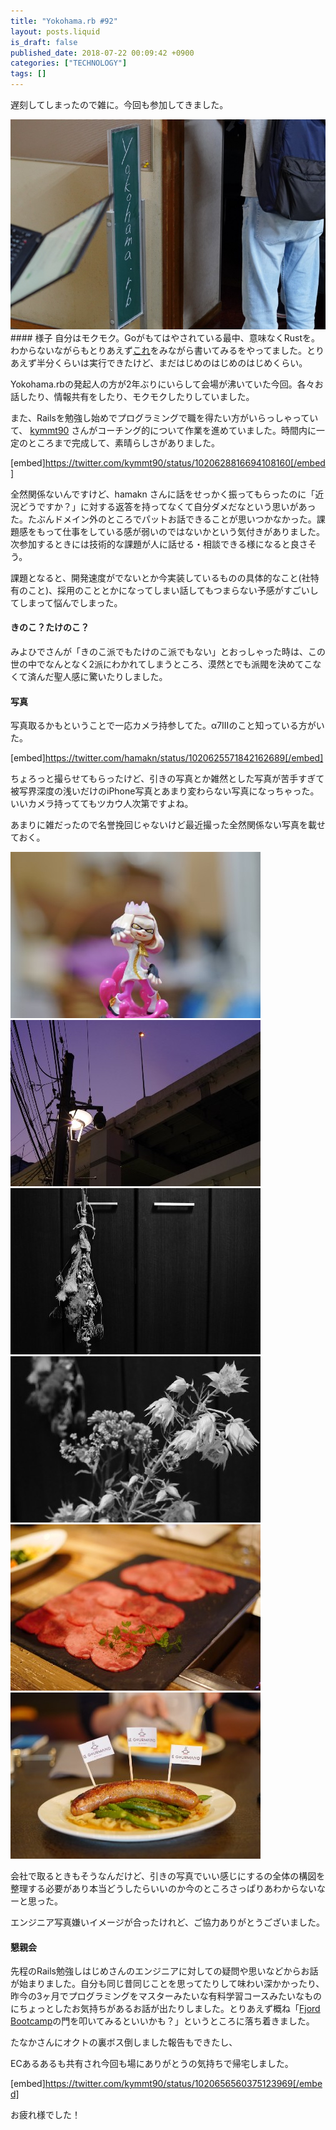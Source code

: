 ```yaml
---
title: "Yokohama.rb #92"
layout: posts.liquid
is_draft: false
published_date: 2018-07-22 00:09:42 +0900
categories: ["TECHNOLOGY"]
tags: []
---
```


遅刻してしまったので雑に。今回も参加してきました。

 <img class="in_article" src="/public/images/2019/01/32535-1rYMvIDOcl2KhHj9bo9SjmA.jpg">#### 様子
自分はモクモク。Goがもてはやされている最中、意味なくRustを。わからないながらもとりあえず[これ](https://employment.en-japan.com/engineerhub/entry/2017/07/10/110000)をみながら書いてみるをやってました。とりあえず半分くらいは実行できたけど、まだはじめのはじめのはじめくらい。

Yokohama.rbの発起人の方が2年ぶりにいらして会場が沸いていた今回。各々お話したり、情報共有をしたり、モクモクしたりしていました。

また、Railsを勉強し始めでプログラミングで職を得たい方がいらっしゃっていて、 [kymmt90](https://twitter.com/kymmt90) さんがコーチング的について作業を進めていました。時間内に一定のところまで完成して、素晴らしさがありました。

[embed]https://twitter.com/kymmt90/status/1020628816694108160[/embed]

全然関係ないんですけど、hamakn さんに話をせっかく振ってもらったのに「近況どうですか？」に対する返答を持ってなくて自分ダメだなという思いがあった。たぶんドメイン外のところでパットお話できることが思いつかなかった。課題感をもって仕事をしている感が弱いのではないかという気付きがありました。次参加するときには技術的な課題が人に話せる・相談できる様になると良さそう。

課題となると、開発速度がでないとか今実装しているものの具体的なこと(社特有のこと)、採用のこととかになってしまい話してもつまらない予感がすごいしてしまって悩んでしまった。

#### きのこ？たけのこ？
みよひでさんが「きのこ派でもたけのこ派でもない」とおっしゃった時は、この世の中でなんとなく2派にわかれてしまうところ、漠然とでも派閥を決めてこなくて済んだ聖人感に驚いたりしました。

#### 写真
写真取るかもということで一応カメラ持参してた。α7IIIのこと知っている方がいた。

[embed]https://twitter.com/hamakn/status/1020625571842162689[/embed]

ちょろっと撮らせてもらったけど、引きの写真とか雑然とした写真が苦手すぎて被写界深度の浅いだけのiPhone写真とあまり変わらない写真になっちゃった。いいカメラ持っててもツカウ人次第ですよね。

あまりに雑だったので名誉挽回じゃないけど最近撮った全然関係ない写真を載せておく。

 <img class="in_article" src="/public/images/2019/01/4e1fb-1SEw_TqZSeTPpg3N3eqKuDg.jpg"> 
 <img class="in_article" src="/public/images/2019/01/48d4f-10EEjQ9vgaFeaeFmORWtz0A.jpg"> 
 <img class="in_article" src="/public/images/2019/01/360d6-1yQg01vSglw7TDaNEXdtjfg.jpg"> 
 <img class="in_article" src="/public/images/2019/01/94168-14XZNoc8fk9YhROT9AWSl2Q.jpg"> 
 <img class="in_article" src="/public/images/2019/01/8253b-1_9qVYcSt44qUd-eOTwZhPA.jpg"> 
 <img class="in_article" src="/public/images/2019/01/8cb54-1NL8UvpYbvBAeSRViyNIE6Q.jpg">
 
会社で取るときもそうなんだけど、引きの写真でいい感じにするの全体の構図を整理する必要があり本当どうしたらいいのか今のところさっぱりあわからないなーと思った。

エンジニア写真嫌いイメージが合ったけれど、ご協力ありがとうございました。

#### 懇親会
先程のRails勉強しはじめさんのエンジニアに対しての疑問や思いなどからお話が始まりました。自分も同じ昔同じことを思ってたりして味わい深かかったり、昨今の3ヶ月でプログラミングをマスターみたいな有料学習コースみたいなものにちょっとしたお気持ちがあるお話が出たりしました。とりあえず概ね「[Fjord Bootcamp](https://bootcamp.fjord.jp/)の門を叩いてみるといいかも？」というところに落ち着きました。

たなかさんにオクトの裏ボス倒しました報告もできたし、

ECあるあるも共有され今回も場にありがとうの気持ちで帰宅しました。

[embed]https://twitter.com/kymmt90/status/1020656560375123969[/embed]

お疲れ様でした！


